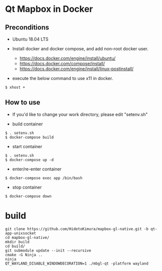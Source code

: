 # Qt Mapbox in Docker

## Preconditions

- Ubuntu 18.04 LTS

- Install docker and docker compose, and add non-root docker user. 
  - https://docs.docker.com/engine/install/ubuntu/
  - https://docs.docker.com/compose/install/
  - https://docs.docker.com/engine/install/linux-postinstall/

- execute the below command to use x11 in docker.

~~~
$ xhost +
~~~


## How to use

- If you'd like to change your work directory, please edit "setenv.sh"

- build container
~~~
$ . setenv.sh
$ docker-compose build
~~~

- start container
~~~
$ . setenv.sh
$ docker-compose up -d
~~~

- enter/re-enter container
~~~
$ docker-compose exec app /bin/bash
~~~

- stop container
~~~
$ docker-compose down
~~~

# build 
~~~
git clone https://github.com/HidetoKimura/mapbox-gl-native.git -b qt-app-unixsocket
cd mapbox-gl-native/
mkdir build
cd build/
git submodule update --init --recursive
cmake -G Ninja ..
ninja
QT_WAYLAND_DISABLE_WINDOWDECORATION=1 ./mbgl-qt -platform wayland
~~~


